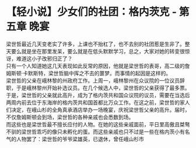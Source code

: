 # 【轻小说】少女们的社团：格内茨克 - 第五章 晚宴
梁世哲最近几天变老实了许多，上课也不抬杠了，也不去别的社团惹是生非了。整天要么就是坐在那里发呆，要么就是在低头默默学习，总之，大家对她的转变很惊讶，难道这小子改邪归正了？  
只有一个人知道她这几天表现如此反常的原因，他就是梁世哲的表哥，高二级的詹姆斯顿·卡默斯特，梁世哲脑中挥之不去的噩梦。而事情的起因是这样的。  
梁世哲的父亲在峨林黎的州政府工作。上周一，峨林黎州在众议院的一位议员辞职，于是峨林黎州开始补选议员。在几个候选人中，梁世哲的父亲获得了最多票。于是，梁世哲的父亲就此高升，成为了格内茨共和国众议院的议员，需要在当选后两周内前去位于东海岸的格内茨共和国首都比万众工作。在这之前，梁世哲的家人们决定，在峨山杉的全角真承酒店举办一场晚宴，庆祝梁世哲父亲的高升。届时，不仅詹姆斯顿会到场，梁世哲的各种亲戚也会悉数到场。  
而这些也是梁世哲最不擅长应付的人物。在她的这些亲戚面前，平日里高傲且桀骜不驯的梁世哲乖巧的像只未孵化的蛋。而这些亲戚也只不过是一些在格内茨小有名气的人物罢了：梁世哲的爷爷梁雄英，已退休，曾任峨山杉市
